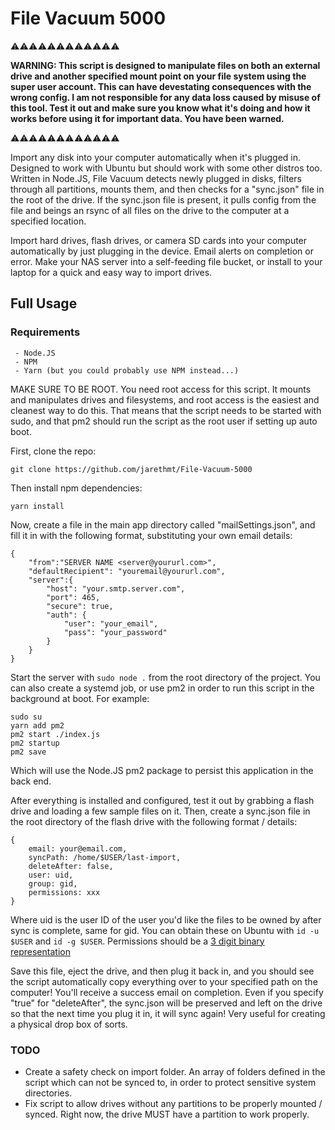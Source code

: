 # File Vacuum 5000 #

⚠️⚠️⚠️⚠️⚠️⚠️⚠️⚠️⚠️⚠️⚠️⚠️

**WARNING: This script is designed to manipulate files on both an external drive and another specified mount point on your file system using the super user account. This can have devestating consequences with the wrong config. I am not responsible for any data loss caused by misuse of this tool. Test it out and make sure you know what it's doing and how it works before using it for important data. You have been warned.**

⚠️⚠️⚠️⚠️⚠️⚠️⚠️⚠️⚠️⚠️⚠️⚠️

Import any disk into your computer automatically when it's plugged in. Designed to work with Ubuntu but should work with some other distros too. Written in Node.JS, File Vacuum detects newly plugged in disks, filters through all partitions, mounts them, and then checks for a "sync.json" file in the root of the drive. If the sync.json file is present, it pulls config from the file and beings an rsync of all files on the drive to the computer at a specified location.

Import hard drives, flash drives, or camera SD cards into your computer automatically by just plugging in the device. Email alerts on completion or error. Make your NAS server into a self-feeding file bucket, or install to your laptop for a quick and easy way to import drives.

## Full Usage ##

### Requirements ###
     - Node.JS
     - NPM
     - Yarn (but you could probably use NPM instead...)

MAKE SURE TO BE ROOT. You need root access for this script. It mounts and manipulates drives and filesystems, and root access is the easiest and cleanest way to do this. That means that the script needs to be started with sudo, and that pm2 should run the script as the root user if setting up auto boot.

First, clone the repo:

    git clone https://github.com/jarethmt/File-Vacuum-5000

Then install npm dependencies:

    yarn install

Now, create a file in the main app directory called "mailSettings.json", and fill it in with the following format, substituting your own email details:

    {
        "from":"SERVER NAME <server@yoururl.com>",
        "defaultRecipient": "youremail@yoururl.com",
        "server":{
            "host": "your.smtp.server.com",
            "port": 465,
            "secure": true,
            "auth": {
                "user": "your_email",
                "pass": "your_password"
            }
        }
    }

Start the server with `sudo node .` from the root directory of the project. You can also create a systemd job, or use pm2 in order to run this script in the background at boot. For example:

    sudo su
    yarn add pm2
    pm2 start ./index.js
    pm2 startup
    pm2 save

Which will use the Node.JS pm2 package to persist this application in the back end.

After everything is installed and configured, test it out by grabbing a flash drive and loading a few sample files on it. Then, create a sync.json file in the root directory of the flash drive with the following format / details:

    {
        email: your@email.com,
        syncPath: /home/$USER/last-import,
        deleteAfter: false,
        user: uid,
        group: gid,
        permissions: xxx
    }

Where uid is the user ID of the user you'd like the files to be owned by after sync is complete, same for gid. You can obtain these on Ubuntu with `id -u $USER` and `id -g $USER`. Permissions should be a [3 digit binary representation](https://docs.nersc.gov/filesystems/unix-file-permissions/)

Save this file, eject the drive, and then plug it back in, and you should see the script automatically copy everything over to your specified path on the computer! You'll receive a success email on completion. Even if you specify "true" for "deleteAfter", the sync.json will be preserved and left on the drive so that the next time you plug it in, it will sync again! Very useful for creating a physical drop box of sorts.


### TODO ###
 - Create a safety check on import folder. An array of folders defined in the script which can not be synced to, in order to protect sensitive system directories.
 - Fix script to allow drives without any partitions to be properly mounted / synced. Right now, the drive MUST have a partition to work properly.